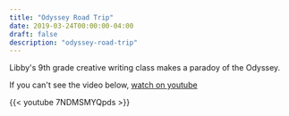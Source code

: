 ```yaml
---
title: "Odyssey Road Trip"
date: 2019-03-24T00:00:00-04:00
draft: false
description: "odyssey-road-trip"
---
```


Libby's 9th grade creative writing class makes a paradoy of the Odyssey.

If you can't see the video below, [watch on youtube](https://youtu.be/7NDMSMYQpds)

{{< youtube 7NDMSMYQpds >}}
